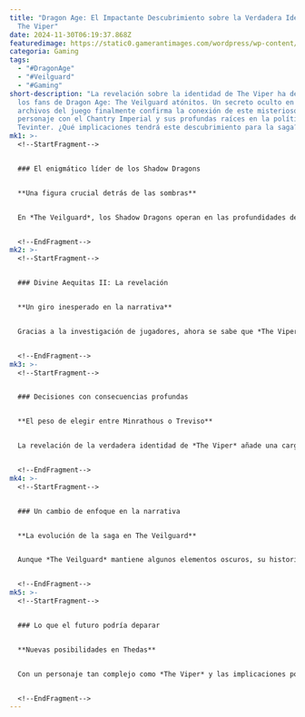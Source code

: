```yaml
---
title: "Dragon Age: El Impactante Descubrimiento sobre la Verdadera Identidad de
  The Viper"
date: 2024-11-30T06:19:37.868Z
featuredimage: https://static0.gamerantimages.com/wordpress/wp-content/uploads/2024/11/dragon-3.jpg?q=70&fit=crop&w=1140&h=&dpr=1
categoria: Gaming
tags:
  - "#DragonAge"
  - "#Veilguard"
  - "#Gaming"
short-description: "La revelación sobre la identidad de The Viper ha dejado a
  los fans de Dragon Age: The Veilguard atónitos. Un secreto oculto en los
  archivos del juego finalmente confirma la conexión de este misterioso
  personaje con el Chantry Imperial y sus profundas raíces en la política de
  Tevinter. ¿Qué implicaciones tendrá este descubrimiento para la saga?"
mk1: >-
  <!--StartFragment-->


  ### El enigmático líder de los Shadow Dragons


  **Una figura crucial detrás de las sombras**


  En *The Veilguard*, los Shadow Dragons operan en las profundidades de Minrathous, luchando contra los Venatori y ayudando a esclavos a escapar hacia la libertad. En este contexto, *The Viper* emerge como el enigmático líder de esta facción clandestina. Sin embargo, mantener su anonimato resultaba crucial, dadas sus conexiones con el Chantry Imperial y la política mágica de Tevinter.


  <!--EndFragment-->
mk2: >-
  <!--StartFragment-->


  ### Divine Aequitas II: La revelación


  **Un giro inesperado en la narrativa**


  Gracias a la investigación de jugadores, ahora se sabe que *The Viper* es en realidad Divine Aequitas II, el hijo menor de los Vesperians y heredero de la posición de Black Divine. Este papel lo coloca como líder tanto del Chantry Imperial como del Círculo de Magos en Tevinter. Para proteger su identidad y apoyar a los Shadow Dragons, adoptó el alias de Ashur y se sumergió en el anonimato.


  <!--EndFragment-->
mk3: >-
  <!--StartFragment-->


  ### Decisiones con consecuencias profundas


  **El peso de elegir entre Minrathous o Treviso**


  La revelación de la verdadera identidad de *The Viper* añade una carga emocional a las decisiones finales del juego. Salvar Minrathous o Treviso impacta no solo el destino del personaje, sino también el futuro político del Imperio de Tevinter. Estas decisiones podrían influir significativamente en las tramas de futuras entregas de *Dragon Age*.


  <!--EndFragment-->
mk4: >-
  <!--StartFragment-->


  ### Un cambio de enfoque en la narrativa


  **La evolución de la saga en The Veilguard**


  Aunque *The Veilguard* mantiene algunos elementos oscuros, su historia central se concentra en las luchas de Rook contra los dioses elfos corrompidos. Este cambio ha generado críticas y elogios entre los fans, quienes esperan que futuras entregas recuperen el intrincado enfoque político que caracteriza a la saga.


  <!--EndFragment-->
mk5: >-
  <!--StartFragment-->


  ### Lo que el futuro podría deparar


  **Nuevas posibilidades en Thedas**


  Con un personaje tan complejo como *The Viper* y las implicaciones políticas de su identidad, es probable que veamos un desarrollo más profundo en futuras historias de *Dragon Age*. Las tensiones políticas en el norte de Thedas podrían marcar el regreso del enfoque en intrigas y decisiones con repercusiones duraderas.


  <!--EndFragment-->
---
```

